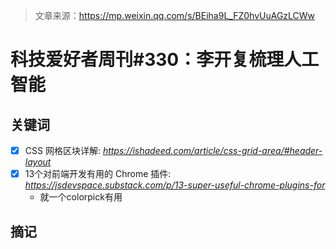 > 文章来源：https://mp.weixin.qq.com/s/BEiha9L_FZ0hvUuAGzLCWw

# 科技爱好者周刊#330：李开复梳理人工智能

## 关键词

- [x] CSS 网格区块详解: *https://ishadeed.com/article/css-grid-area/#header-layout*
- [x] 13个对前端开发有用的 Chrome 插件: *https://jsdevspace.substack.com/p/13-super-useful-chrome-plugins-for*
  - 就一个colorpick有用



## 摘记


